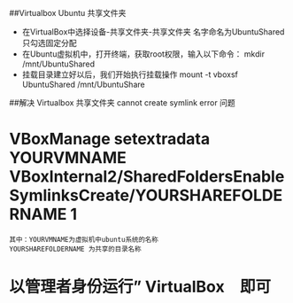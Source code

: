 ##Virtualbox Ubuntu 共享文件夹
* 在VirtualBox中选择设备-共享文件夹-共享文件夹  名字命名为UbuntuShared 只勾选固定分配
* 在Ubuntu虚拟机中，打开终端，获取root权限，输入以下命令： mkdir /mnt/UbuntuShared
* 挂载目录建立好以后，我们开始执行挂载操作 mount -t vboxsf UbuntuShared /mnt/UbuntuShare

##解决 Virtualbox 共享文件夹 cannot create symlink error 问题
# VBoxManage setextradata YOURVMNAME VBoxInternal2/SharedFoldersEnableSymlinksCreate/YOURSHAREFOLDERNAME 1
 	其中：YOURVMNAME为虚拟机中ubuntu系统的名称
	YOURSHAREFOLDERNAME 为共享的目录名称
# 以管理者身份运行” VirtualBox　即可
